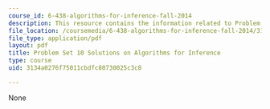 ```yaml
---
course_id: 6-438-algorithms-for-inference-fall-2014
description: This resource contains the information related to Problem Set 10 Solutions.
file_location: /coursemedia/6-438-algorithms-for-inference-fall-2014/3134a0276f75011cbdfc80730025c3c8_MIT6_438F14_ps10_sol.pdf
file_type: application/pdf
layout: pdf
title: Problem Set 10 Solutions on Algorithms for Inference
type: course
uid: 3134a0276f75011cbdfc80730025c3c8

---
```

None